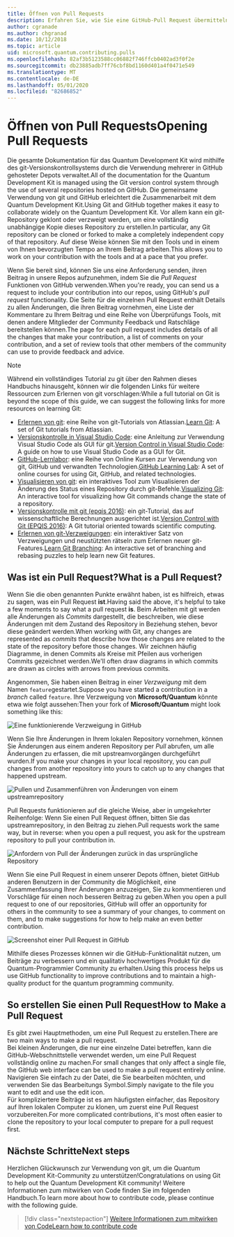 ```yaml
---
title: Öffnen von Pull Requests
description: Erfahren Sie, wie Sie eine GitHub-Pull Request übermitteln, wenn Sie bereit sind, Code oder Dokumentation für die Microsoft Quantum Development Kit beizutragen.
author: cgranade
ms.author: chgranad
ms.date: 10/12/2018
ms.topic: article
uid: microsoft.quantum.contributing.pulls
ms.openlocfilehash: 82af3b5123588cc06882f746ffcb0402ad3f0f2e
ms.sourcegitcommit: db23885adb7ff76cbf8bd1160d401a4f0471e549
ms.translationtype: MT
ms.contentlocale: de-DE
ms.lasthandoff: 05/01/2020
ms.locfileid: "82686852"
---
```

# <a name="opening-pull-requests"></a><span data-ttu-id="6f9a0-103">Öffnen von Pull Requests</span><span class="sxs-lookup"><span data-stu-id="6f9a0-103">Opening Pull Requests</span></span> #

<span data-ttu-id="6f9a0-104">Die gesamte Dokumentation für das Quantum Development Kit wird mithilfe des git-Versionskontrollsystems durch die Verwendung mehrerer in GitHub gehosteter Depots verwaltet.</span><span class="sxs-lookup"><span data-stu-id="6f9a0-104">All of the documentation for the Quantum Development Kit is managed using the Git version control system through the use of several repositories hosted on GitHub.</span></span>
<span data-ttu-id="6f9a0-105">Die gemeinsame Verwendung von git und GitHub erleichtert die Zusammenarbeit mit dem Quantum Development Kit.</span><span class="sxs-lookup"><span data-stu-id="6f9a0-105">Using Git and GitHub together makes it easy to collaborate widely on the Quantum Development Kit.</span></span>
<span data-ttu-id="6f9a0-106">Vor allem kann ein git-Repository geklont oder verzweigt werden, um eine vollständig unabhängige Kopie dieses Repository zu erstellen.</span><span class="sxs-lookup"><span data-stu-id="6f9a0-106">In particular, any Git repository can be cloned or forked to make a completely independent copy of that repository.</span></span>
<span data-ttu-id="6f9a0-107">Auf diese Weise können Sie mit den Tools und in einem von Ihnen bevorzugten Tempo an Ihrem Beitrag arbeiten.</span><span class="sxs-lookup"><span data-stu-id="6f9a0-107">This allows you to work on your contribution with the tools and at a pace that you prefer.</span></span>

<span data-ttu-id="6f9a0-108">Wenn Sie bereit sind, können Sie uns eine Anforderung senden, ihren Beitrag in unsere Repos aufzunehmen, indem Sie die _Pull Request_ Funktionen von GitHub verwenden.</span><span class="sxs-lookup"><span data-stu-id="6f9a0-108">When you're ready, you can send us a request to include your contribution into our repos, using GitHub's _pull request_ functionality.</span></span>
<span data-ttu-id="6f9a0-109">Die Seite für die einzelnen Pull Request enthält Details zu allen Änderungen, die ihren Beitrag vornehmen, eine Liste der Kommentare zu Ihrem Beitrag und eine Reihe von Überprüfungs Tools, mit denen andere Mitglieder der Community Feedback und Ratschläge bereitstellen können.</span><span class="sxs-lookup"><span data-stu-id="6f9a0-109">The page for each pull request includes details of all the changes that make your contribution, a list of comments on your contribution, and a set of review tools that other members of the community can use to provide feedback and advice.</span></span>

> [!NOTE]
> <span data-ttu-id="6f9a0-110">Während ein vollständiges Tutorial zu git über den Rahmen dieses Handbuchs hinausgeht, können wir die folgenden Links für weitere Ressourcen zum Erlernen von git vorschlagen:</span><span class="sxs-lookup"><span data-stu-id="6f9a0-110">While a full tutorial on Git is beyond the scope of this guide, we can suggest the following links for more resources on learning Git:</span></span>
>
> - <span data-ttu-id="6f9a0-111">[Erlernen von git](https://www.atlassian.com/git): eine Reihe von git-Tutorials von Atlassian.</span><span class="sxs-lookup"><span data-stu-id="6f9a0-111">[Learn Git](https://www.atlassian.com/git): A set of Git tutorials from Atlassian.</span></span>
> - <span data-ttu-id="6f9a0-112">[Versionskontrolle in Visual Studio Code](https://code.visualstudio.com/docs/editor/versioncontrol): eine Anleitung zur Verwendung Visual Studio Code als GUI für git.</span><span class="sxs-lookup"><span data-stu-id="6f9a0-112">[Version Control in Visual Studio Code](https://code.visualstudio.com/docs/editor/versioncontrol): A guide on how to use Visual Studio Code as a GUI for Git.</span></span>
> - <span data-ttu-id="6f9a0-113">[GitHub-Lernlabor](https://lab.github.com/): eine Reihe von Online Kursen zur Verwendung von git, GitHub und verwandten Technologien.</span><span class="sxs-lookup"><span data-stu-id="6f9a0-113">[GitHub Learning Lab](https://lab.github.com/): A set of online courses for using Git, GitHub, and related technologies.</span></span>
> - <span data-ttu-id="6f9a0-114">[Visualisieren von git](https://git-school.github.io/visualizing-git/): ein interaktives Tool zum Visualisieren der Änderung des Status eines Repository durch git-Befehle.</span><span class="sxs-lookup"><span data-stu-id="6f9a0-114">[Visualizing Git](https://git-school.github.io/visualizing-git/): An interactive tool for visualizing how Git commands change the state of a repository.</span></span>
> - <span data-ttu-id="6f9a0-115">[Versionskontrolle mit git (epqis 2016)](https://nbviewer.jupyter.org/github/QuinnPhys/PythonWorkshop-science/blob/master/lecture-1-scicomp-tools-part1.ipynb#Version-Control-with-Git-(50-Minutes)): ein git-Tutorial, das auf wissenschaftliche Berechnungen ausgerichtet ist.</span><span class="sxs-lookup"><span data-stu-id="6f9a0-115">[Version Control with Git (EPQIS 2016)](https://nbviewer.jupyter.org/github/QuinnPhys/PythonWorkshop-science/blob/master/lecture-1-scicomp-tools-part1.ipynb#Version-Control-with-Git-(50-Minutes)): A Git tutorial oriented towards scientific computing.</span></span>
> - <span data-ttu-id="6f9a0-116">[Erlernen von git-Verzweigungen](https://learngitbranching.js.org/): ein interaktiver Satz von Verzweigungen und neustützten rätseln zum Erlernen neuer git-Features.</span><span class="sxs-lookup"><span data-stu-id="6f9a0-116">[Learn Git Branching](https://learngitbranching.js.org/): An interactive set of branching and rebasing puzzles to help learn new Git features.</span></span>

## <a name="what-is-a-pull-request"></a><span data-ttu-id="6f9a0-117">Was ist ein Pull Request?</span><span class="sxs-lookup"><span data-stu-id="6f9a0-117">What is a Pull Request?</span></span> ##

<span data-ttu-id="6f9a0-118">Wenn Sie die oben genannten Punkte erwähnt haben, ist es hilfreich, etwas zu sagen, was ein Pull Request **ist**.</span><span class="sxs-lookup"><span data-stu-id="6f9a0-118">Having said the above, it's helpful to take a few moments to say what a pull request **is**.</span></span>
<span data-ttu-id="6f9a0-119">Beim Arbeiten mit git werden alle Änderungen als _Commits_ dargestellt, die beschreiben, wie diese Änderungen mit dem Zustand des Repository in Beziehung stehen, bevor diese geändert werden.</span><span class="sxs-lookup"><span data-stu-id="6f9a0-119">When working with Git, any changes are represented as _commits_ that describe how those changes are related to the state of the repository before those changes.</span></span>
<span data-ttu-id="6f9a0-120">Wir zeichnen häufig Diagramme, in denen Commits als Kreise mit Pfeilen aus vorherigen Commits gezeichnet werden.</span><span class="sxs-lookup"><span data-stu-id="6f9a0-120">We'll often draw diagrams in which commits are drawn as circles with arrows from previous commits.</span></span>

<span data-ttu-id="6f9a0-121">Angenommen, Sie haben einen Beitrag in einer _Verzweigung_ mit dem Namen `feature`gestartet.</span><span class="sxs-lookup"><span data-stu-id="6f9a0-121">Suppose you have started a contribution in a _branch_ called `feature`.</span></span>
<span data-ttu-id="6f9a0-122">Ihre Verzweigung von **Microsoft/Quantum** könnte etwa wie folgt aussehen:</span><span class="sxs-lookup"><span data-stu-id="6f9a0-122">Then your fork of **Microsoft/Quantum** might look something like this:</span></span>

![Eine funktionierende Verzweigung in GitHub](~/media/git-workflow-step0.png)

<span data-ttu-id="6f9a0-124">Wenn Sie Ihre Änderungen in Ihrem lokalen Repository vornehmen, können Sie Änderungen aus einem anderen Repository per _Pull_ abrufen, um alle Änderungen zu erfassen, die mit upstreamvorgängen durchgeführt wurden.</span><span class="sxs-lookup"><span data-stu-id="6f9a0-124">If you make your changes in your local repository, you can _pull_ changes from another repository into yours to catch up to any changes that happened upstream.</span></span>

![Pullen und Zusammenführen von Änderungen von einem upstreamrepository](~/media/git-workflow-step1.png)

<span data-ttu-id="6f9a0-126">Pull Requests funktionieren auf die gleiche Weise, aber in umgekehrter Reihenfolge: Wenn Sie einen Pull Request öffnen, bitten Sie das upstreamrepository, in den Beitrag zu ziehen.</span><span class="sxs-lookup"><span data-stu-id="6f9a0-126">Pull requests work the same way, but in reverse: when you open a pull request, you ask for the upstream repository to pull your contribution in.</span></span>

![Anfordern von Pull der Änderungen zurück in das ursprüngliche Repository](~/media/git-workflow-step2.png)

<span data-ttu-id="6f9a0-128">Wenn Sie eine Pull Request in einem unserer Depots öffnen, bietet GitHub anderen Benutzern in der Community die Möglichkeit, eine Zusammenfassung Ihrer Änderungen anzuzeigen, Sie zu kommentieren und Vorschläge für einen noch besseren Beitrag zu geben.</span><span class="sxs-lookup"><span data-stu-id="6f9a0-128">When you open a pull request to one of our repositories, GitHub will offer an opportunity for others in the community to see a summary of your changes, to comment on them, and to make suggestions for how to help make an even better contribution.</span></span>

![Screenshot einer Pull Request in GitHub](~/media/pull-request-header.png)

<span data-ttu-id="6f9a0-130">Mithilfe dieses Prozesses können wir die GitHub-Funktionalität nutzen, um Beiträge zu verbessern und ein qualitativ hochwertiges Produkt für die Quantum-Programmier Community zu erhalten.</span><span class="sxs-lookup"><span data-stu-id="6f9a0-130">Using this process helps us use GitHub functionality to improve contributions and to maintain a high-quality product for the quantum programming community.</span></span>

## <a name="how-to-make-a-pull-request"></a><span data-ttu-id="6f9a0-131">So erstellen Sie einen Pull Request</span><span class="sxs-lookup"><span data-stu-id="6f9a0-131">How to Make a Pull Request</span></span> ##

<span data-ttu-id="6f9a0-132">Es gibt zwei Hauptmethoden, um eine Pull Request zu erstellen.</span><span class="sxs-lookup"><span data-stu-id="6f9a0-132">There are two main ways to make a pull request.</span></span>  
<span data-ttu-id="6f9a0-133">Bei kleinen Änderungen, die nur eine einzelne Datei betreffen, kann die GitHub-Webschnittstelle verwendet werden, um eine Pull Request vollständig online zu machen.</span><span class="sxs-lookup"><span data-stu-id="6f9a0-133">For small changes that only affect a single file, the GitHub web interface can be used to make a pull request entirely online.</span></span> <span data-ttu-id="6f9a0-134">Navigieren Sie einfach zu der Datei, die Sie bearbeiten möchten, und verwenden Sie das Bearbeitungs Symbol.</span><span class="sxs-lookup"><span data-stu-id="6f9a0-134">Simply navigate to the file you want to edit and use the edit icon.</span></span>  
<span data-ttu-id="6f9a0-135">Für kompliziertere Beiträge ist es am häufigsten einfacher, das Repository auf Ihren lokalen Computer zu klonen, um zuerst eine Pull Request vorzubereiten.</span><span class="sxs-lookup"><span data-stu-id="6f9a0-135">For more complicated contributions, it's most often easier to clone the repository to your local computer to prepare for a pull request first.</span></span>

<!--
### Using the Web Interface ###

**TODO**

### Command-Line and GitHub Flow ###

Most of the time, it's easier to prepare a pull request on your own computer; that makes it easier to work incrementally, and to test your changes.
If you haven't already done so, the first step is to _fork_ the repository that you'd like to contribute to.
Forking makes a complete clone of the original repository, but under your GitHub account instead of under [Microsoft](http://github.com/Microsoft/) or [MicrosoftDocs](http://github.com/MicrosoftDocs/).
This way, you can edit your personal fork to your heart's content before making a pull request for your work.

**TODO: pick up here**

## Code Review and Etiquette ##

**TODO: PR ettiquette, reviews, etc.**

-->

## <a name="next-steps"></a><span data-ttu-id="6f9a0-136">Nächste Schritte</span><span class="sxs-lookup"><span data-stu-id="6f9a0-136">Next steps</span></span> ##

<span data-ttu-id="6f9a0-137">Herzlichen Glückwunsch zur Verwendung von git, um die Quantum Development Kit-Community zu unterstützen!</span><span class="sxs-lookup"><span data-stu-id="6f9a0-137">Congratulations on using Git to help out the Quantum Development Kit community!</span></span>
<span data-ttu-id="6f9a0-138">Weitere Informationen zum mitwirken von Code finden Sie im folgenden Handbuch.</span><span class="sxs-lookup"><span data-stu-id="6f9a0-138">To learn more about how to contribute code, please continue with the following guide.</span></span>

> [!div class="nextstepaction"]
> [<span data-ttu-id="6f9a0-139">Weitere Informationen zum mitwirken von Code</span><span class="sxs-lookup"><span data-stu-id="6f9a0-139">Learn how to contribute code</span></span>](xref:microsoft.quantum.contributing.code)
